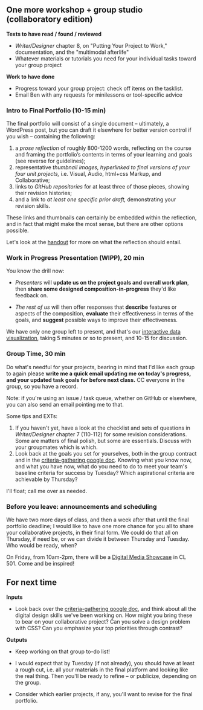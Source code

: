 ## One more workshop + group studio (collaboratory edition)


**Texts to have read / found / reviewed**

* *Writer/Designer* chapter 8, on "Putting Your Project to Work," documentation, and the "multimodal afterlife"
* Whatever materials or tutorials you need for your individual tasks toward your group project

**Work to have done**

* Progress toward your group project: check off items on the tasklist.
* Email Ben with any requests for minilessons or tool-specific advice

<!--
[toc tag="h2" title="Plan for the Day"]
-->
<!-- 
  introduce final portfolio. 
  one work-in-progress-presentation (WIPP)
  reread your own criteria: how will you know this has been a successful unit?
  get to work on projects.
-->

### Intro to Final Portfolio (10-15 min)

The final portfolio will consist of a single document – ultimately, a WordPress post, but you can draft it elsewhere for better version control if you wish – containing the following:

1.	a *prose reflection* of roughly 800-1200 words, reflecting on the course and framing the portfolio’s contents in terms of your learning and goals (see reverse for guidelines);
2.	representative *thumbnail images, hyperlinked to final versions of your four unit projects,* i.e. Visual, Audio, html+css Markup, and Collaborative;
3.	links to *GitHub repositories* for at least three of those pieces, showing their revision histories; 
4.	and a link to *at least one specific prior draft,* demonstrating your revision skills.

These links and thumbnails can certainly be embedded within the reflection, and in fact that might make the most sense, but there are other options possible. 

Let's look at the [handout](https://cdm2017.majoringinmeta.net/documents/2017/11/final-portfolio-checklist-and-reflection-guidelines.docx) for more on what the reflection should entail. <!-- Combine this with the reflections on the collaborative unit project? Probably. -->

<!-- If everyone were planning to turn in the group project on Tuesday, we could have Thursday to workshop the portfolio reflections in groups. Thoughts? -->


### Work in Progress Presentation (WIPP), 20 min

You know the drill now: 

* *Presenters* will **update us on the project goals and overall work plan**, then **share some designed composition-in-progress** they'd like feedback on.

* *The rest of us* will then offer responses that **describe** features or aspects of the composition, **evaluate** their effectiveness in terms of the goals, and **suggest** possible ways to improve their effectiveness.

We have only one group left to present, and that's our [interactive data visualization](https://docs.google.com/document/d/1VMWA1NL-rMhsZVldMyL5_srTUJJh262rYpOMVaYlYnA/edit#bookmark=id.mexd858gelew), taking 5 minutes or so to present, and 10-15 for discussion.



### Group Time, 30 min

Do what's needful for your projects, bearing in mind that I'd like each group to again please <strong>write me a quick email updating me on today's progress, and your updated task goals for before next class.</strong> CC everyone in the group, so you have a record.

Note: if you're using an issue / task queue, whether on GitHub or elsewhere, you can also send an email pointing me to that.

<div class="alert alert-info">
Some tips and EXTs: 

<ol>
<li>If you haven't yet, have a look at the checklist and sets of questions in <em>Writer/Designer</em> chapter 7 (110-112) for some revision considerations. Some are matters of final polish, but some are essentials. Discuss with your groupmates which is which.</li>

<li>Look back at the goals you set for yourselves, both in the group contract and in the <a href="https://bit.ly/cdm2017fall#heading=h.dk9v81mzxcbq">criteria-gathering google doc</a>. Knowing what you know now, and what you have now, what do you need to do to meet your team's baseline criteria for success by Tuesday? Which aspirational criteria are achievable by Thursday? </li>
</ol>
</div>

I'll float; call me over as needed.


### Before you leave: announcements and scheduling

We have two more days of class, and then a week after that until the final portfolio deadline; I would like to have one more chance for you all to share your collaborative projects, in their final form. We could do that all on Thursday, if need be, or we can divide it between Thursday and Tuesday. Who would be ready, when?


On Friday, from 10am-2pm, there will be a [Digital Media Showcase](http://www.english.pitt.edu/event/digital-media-lab-digital-student-showcase) in CL 501. Come and be inspired! 



## For next time

**Inputs**

* Look back over the <a href="https://bit.ly/cdm2017fall">criteria-gathering google doc</a>, and think about all the digital design skills we've been working on. How might you bring these to bear on your collaborative project? Can you solve a design problem with CSS? Can you emphasize your top priorities through contrast? 

**Outputs**

* Keep working on that group to-do list! 
 - I would expect that by Tuesday (if not already), you should have at least a rough cut, i.e. all your materials in the final platform and looking like the real thing. Then you'll be ready to refine – or publicize, depending on the group.
* Consider which earlier projects, if any, you'll want to revise for the final portfolio.

